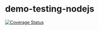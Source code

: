 # demo-testing-nodejs

[![Coverage Status](https://coveralls.io/repos/github/up1/demo-testing-nodejs/badge.svg?branch=master)](https://coveralls.io/github/up1/demo-testing-nodejs?branch=master)

